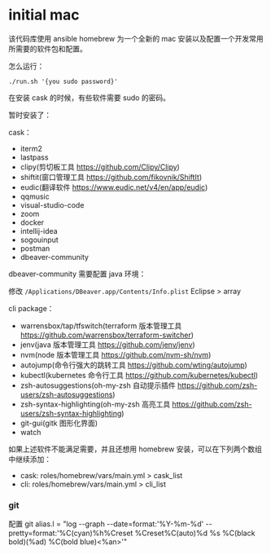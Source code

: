 # initial mac

该代码库使用 ansible homebrew 为一个全新的 mac 安装以及配置一个开发常用所需要的软件包和配置。

怎么运行：

```
./run.sh '{you sudo password}'
```

在安装 cask 的时候，有些软件需要 sudo 的密码。

暂时安装了：

cask：

- iterm2
- lastpass
- clipy(剪切板工具 https://github.com/Clipy/Clipy)
- shiftit(窗口管理工具 https://github.com/fikovnik/ShiftIt)
- eudic(翻译软件 https://www.eudic.net/v4/en/app/eudic)
- qqmusic
- visual-studio-code
- zoom
- docker
- intellij-idea
- sogouinput
- postman
- dbeaver-community

dbeaver-community 需要配置 java 环境：

修改 `/Applications/DBeaver.app/Contents/Info.plist` Eclipse > array

cli package：

- warrensbox/tap/tfswitch(terraform 版本管理工具 https://github.com/warrensbox/terraform-switcher)
- jenv(java 版本管理工具 https://github.com/jenv/jenv)
- nvm(node 版本管理工具 https://github.com/nvm-sh/nvm)
- autojump(命令行强大的跳转工具 https://github.com/wting/autojump)
- kubectl(kubernetes 命令行工具 https://github.com/kubernetes/kubectl)
- zsh-autosuggestions(oh-my-zsh 自动提示插件 https://github.com/zsh-users/zsh-autosuggestions)
- zsh-syntax-highlighting(oh-my-zsh 高亮工具 https://github.com/zsh-users/zsh-syntax-highlighting)
- git-gui(gitk 图形化界面)
- watch

如果上述软件不能满足需要，并且还想用 homebrew 安装，可以在下列两个数组中继续添加：

- cask: roles/homebrew/vars/main.yml > cask_list
- cli: roles/homebrew/vars/main.yml > cli_list

### git

配置 git alias.l = "log --graph --date=format:'%Y-%m-%d' --pretty=format:'%C(cyan)%h%Creset %Creset%C(auto)%d %s %C(black bold)(%ad) %C(bold blue)<%an>'"

